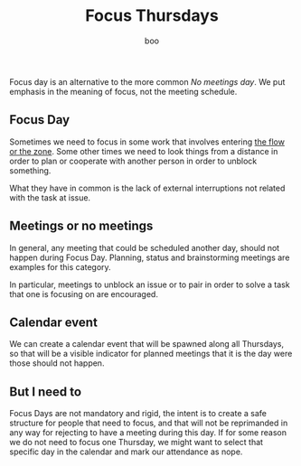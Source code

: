 ﻿---
layout: post
title:  "Focus Thursdays"
author: boo
categories: [ team, bahamut, agreement ]
image: assets/images/focus-thursdays.jpg
description: "An agreement about reserving time to focus keeping distractions at bay."
featured: false
hidden: false
---
Focus day is an alternative to the more common _No meetings day_. We put emphasis in
the meaning of focus, not the meeting schedule.

## Focus Day

Sometimes we need to focus in some work that involves entering
[the flow or the zone](https://en.wikipedia.org/wiki/Flow_(psychology)). Some other
times we need to look things from a distance in order to plan or cooperate with another
person in order to unblock something.

What they have in common is the lack of external interruptions not related with the
task at issue.

## Meetings or no meetings

In general, any meeting that could be scheduled another day, should not happen
during Focus Day. Planning, status and brainstorming meetings are examples for
this category.

In particular, meetings to unblock an issue or to pair in order to solve a task
that one is focusing on are encouraged.

## Calendar event

We can create a calendar event that will be spawned along all Thursdays, so
that will be a visible indicator for planned meetings that it is the day
were those should not happen.

## But I need to

Focus Days are not mandatory and rigid, the intent is to create a safe structure
for people that need to focus, and that will not be reprimanded in any way for
rejecting to have a meeting during this day. If for some reason we do not need to
focus one Thursday, we might want to select that specific day in the calendar and
mark our attendance as nope.
